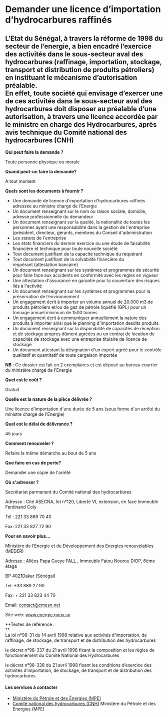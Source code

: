 # Demander une licence d’importation d’hydrocarbures raffinés

L’Etat du Sénégal, à travers la réforme de 1998 du secteur de l’energie, a bien encadré l’exercice des activités dans le sous-secteur aval des hydrocarbures (raffinage, importation, stockage, transport et distribution de produits pétroliers) en instituant le mécanisme d’autorisation préalable.  
En effet, toute société qui envisage d’exercer une de ces activités dans le sous-secteur aval des hydrocarbures doit disposer au préalable d’une autorisation, à travers une licence accordée par le ministre en charge des Hydrocarbures, après avis technique du Comité national des hydrocarbures (CNH)
-------------------------------------------------------------------------------------------------------------------------------------------------------------------------------------------------------------------------------------------------------------------------------------------------------------------------------------------------------------------------------------------------------------------------------------------------------------------------------------------------------------------------------------------------------------------------------------------------------------------

**Qui peut faire la demande ?**

Toute personne physique ou morale

**Quand peut-on faire la demande?**

A tout moment

**Quels sont les documents à fournir ?**

*   Une demande de licence d'importation d'hydrocarbures raffinés adressée au ministre chargé de l'Energie 
*   Un document renseignant sur le nom ou raison sociale, domicile, adresse professionnelle du demandeur 
*   Un document renseignant sur la qualité, la nationalité de toutes les personnes ayant une responsabilité dans la gestion de l'entreprise (président, directeur, gérants, membres du Conseil d'administration 
*   Les statuts de l'entreprise 
*   Les états financiers du dernier exercice ou une étude de faisabilité financière et technique pour toute nouvelle société
*   Tout document justifiant de la capacité technique du requérant 
*   Tout document justifiant de la solvabilité financière du requérant (attestation bancaire) 
*   Un document renseignant sur les systèmes et programmes de sécurité pour faire face aux accidents en conformité avec les règles en vigueur 
*   Une attestation d'assurance en garantie pour la couverture des risques liés à l'activité 
*   Un document renseignant sur les systèmes[](../../../services/.md) et programmes pour la préservation de l’environnement 
*   Un engagement écrit à importer un volume annuel de 20.000 m3 de produits pétroliers et/ou de gaz de pétrole liquéfié (GPL) pour un tonnage annuel minimum de 1500 tonnes 
*   Un engagement écrit à communiquer annuellement la nature des produits à importer ainsi que le planning d'importation desdits produits 
*   Un document renseignant sur la disponibilité de capacités de réception et de stockage propres dûment agréées ou un contrat de location de capacités de stockage avec une entreprise titulaire de licence de stockage 
*   Un document attestant la désignation d'un expert agréé pour le contrôle qualitatif et quantitatif de toute cargaison importée

**NB** : Ce dossier est fait en 2 exemplaires et est déposé au bureau courrier du ministère chargé de l'Energie

**Quel est le coût ?**                          

Gratuit

**Quelle est la nature de la pièce délivrée ?**

Une licence d'importation d'une durée de 5 ans (sous forme d'un arrêté du ministre chargé de l'Energie)

**Quel est le délai de délivrance ?**

45 jours

**Comment renouveler ?**

Refaire la même démarche au bout de 5 ans

**Que faire en cas de perte?**

Demander une copie de l'arrêté

**Où s'adresser ?**      

Secrétariat permanent du Comité national des hydrocarbures

Adresse : Cité ASECNA, lot n°120, Liberté VI, extension, en face Immeuble Ferdinand Coly  

Tél : 221 33 869 70 40

Fax: 221 33 827 72 90

**Pour en savoir plus...** 

Ministère de l’Energie et du Développement des Energies renouvelables (MEDER)

Adresse : Allées Papa Gueye FALL , Immeuble Fatou Nourou DIOP, 6ème étage  
  
BP 4021Dakar (Sénégal)  
  
Tel: +33 889 27 90    
  
Fax: + 221 33 823 44 70  
  
Email: [contact@cmesn.net](../../../services/contactcmesnnet.md)  
  
Site web: www.energie.gouv.sn  
  
**Textes de référence :  
**  
La loi n°98-31 du 14 avril 1998 relative aux activités d’importation, de raffinage, de stockage, de transport et de distribution des hydrocarbures 

le décret n°98-337 du 21 avril 1998 fixant la composition et les règles de fonctionnement du Comité National des Hydrocarbures

le décret n°98-338 du 21 avril 1998 fixant les conditions d’exercice des activités d’importation, de stockage, de transport et de distribution des hydrocarbures

#### Les services à contacter

*   [Ministère du Pétrole et des Énergies (MPE)](../../../services/ministere-du-petrole-et-des-energies-mpe.md)
*   [Comité national des hydrocarbures (CNH)](../../../services/comite-national-des-hydrocarbures-cnh.md) Ministère du Pétrole et des Énergies (MPE)